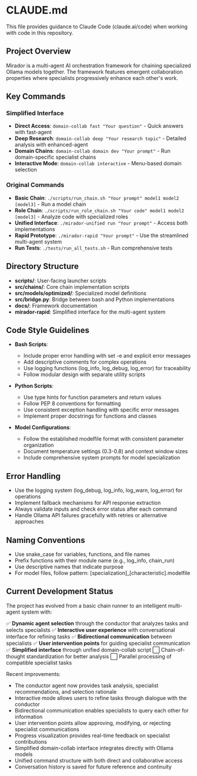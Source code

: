 # CLAUDE.md

This file provides guidance to Claude Code (claude.ai/code) when working with code in this repository.

## Project Overview

Mirador is a multi-agent AI orchestration framework for chaining specialized Ollama models together. The framework features emergent collaboration properties where specialists progressively enhance each other's work.

## Key Commands

### Simplified Interface
- **Direct Access**: `domain-collab fast "Your question"` - Quick answers with fast-agent
- **Deep Research**: `domain-collab deep "Your research topic"` - Detailed analysis with enhanced-agent
- **Domain Chains**: `domain-collab domain dev "Your prompt"` - Run domain-specific specialist chains
- **Interactive Mode**: `domain-collab interactive` - Menu-based domain selection

### Original Commands
- **Basic Chain**: `./scripts/run_chain.sh "Your prompt" model1 model2 [model3]` - Run a model chain
- **Role Chain**: `./scripts/run_role_chain.sh "Your code" model1 model2 [model3]` - Analyze code with specialized roles
- **Unified Interface**: `./mirador-unified run "Your prompt"` - Access both implementations
- **Rapid Prototype**: `./mirador-rapid "Your prompt"` - Use the streamlined multi-agent system
- **Run Tests**: `./tests/run_all_tests.sh` - Run comprehensive tests

## Directory Structure

- **scripts/**: User-facing launcher scripts
- **src/chains/**: Core chain implementation scripts
- **src/models/optimized/**: Specialized model definitions
- **src/bridge.py**: Bridge between bash and Python implementations
- **docs/**: Framework documentation
- **mirador-rapid**: Simplified interface for the multi-agent system

## Code Style Guidelines

- **Bash Scripts**:
  - Include proper error handling with set -e and explicit error messages
  - Add descriptive comments for complex operations
  - Use logging functions (log_info, log_debug, log_error) for traceability
  - Follow modular design with separate utility scripts

- **Python Scripts**:
  - Use type hints for function parameters and return values
  - Follow PEP 8 conventions for formatting
  - Use consistent exception handling with specific error messages
  - Implement proper docstrings for functions and classes

- **Model Configurations**:
  - Follow the established modelfile format with consistent parameter organization
  - Document temperature settings (0.3-0.8) and context window sizes
  - Include comprehensive system prompts for model specialization

## Error Handling

- Use the logging system (log_debug, log_info, log_warn, log_error) for operations
- Implement fallback mechanisms for API response extraction
- Always validate inputs and check error status after each command
- Handle Ollama API failures gracefully with retries or alternative approaches

## Naming Conventions

- Use snake_case for variables, functions, and file names
- Prefix functions with their module name (e.g., log_info, chain_run)
- Use descriptive names that indicate purpose
- For model files, follow pattern: [specialization]_[characteristic].modelfile

## Current Development Status

The project has evolved from a basic chain runner to an intelligent multi-agent system with:

✅ **Dynamic agent selection** through the conductor that analyzes tasks and selects specialists
✅ **Interactive user experience** with conversational interface for refining tasks
✅ **Bidirectional communication** between specialists
✅ **User intervention points** for guiding specialist communication
✅ **Simplified interface** through unified domain-collab script
⬜ Chain-of-thought standardization for better analysis
⬜ Parallel processing of compatible specialist tasks

Recent improvements:
- The conductor agent now provides task analysis, specialist recommendations, and selection rationale
- Interactive mode allows users to refine tasks through dialogue with the conductor
- Bidirectional communication enables specialists to query each other for information
- User intervention points allow approving, modifying, or rejecting specialist communications
- Progress visualization provides real-time feedback on specialist contributions
- Simplified domain-collab interface integrates directly with Ollama models
- Unified command structure with both direct and collaborative access
- Conversation history is saved for future reference and continuity